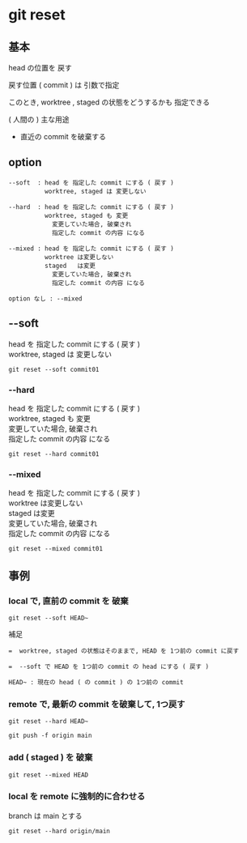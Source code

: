 
# git reset


## 基本

head の位置を 戻す

戻す位置 ( commit ) は 引数で指定

このとき, worktree , staged の状態をどうするかも 指定できる


( 人間の ) 主な用途

- 直近の commit を破棄する



## option

```
--soft  : head を 指定した commit にする ( 戻す )
          worktree, staged は 変更しない

--hard  : head を 指定した commit にする ( 戻す )
          worktree, staged も 変更
            変更していた場合, 破棄され
            指定した commit の内容 になる

--mixed : head を 指定した commit にする ( 戻す )
          worktree は変更しない  
          staged   は変更
            変更していた場合, 破棄され
            指定した commit の内容 になる

option なし : --mixed

```


## --soft

head を 指定した commit にする ( 戻す )  
worktree, staged は 変更しない

```
git reset --soft commit01
```


### --hard

head を 指定した commit にする ( 戻す )  
worktree, staged も 変更  
  変更していた場合, 破棄され  
  指定した commit の内容 になる

```
git reset --hard commit01
```


### --mixed

head を 指定した commit にする ( 戻す )  
worktree は変更しない  
staged   は変更  
  変更していた場合, 破棄され  
  指定した commit の内容 になる

```
git reset --mixed commit01
```



## 事例

### local で, 直前の commit を 破棄

```
git reset --soft HEAD~
```

補足

```
=  worktree, staged の状態はそのままで, HEAD を 1つ前の commit に戻す

=  --soft で HEAD を 1つ前の commit の head にする ( 戻す )

HEAD~ : 現在の head ( の commit ) の 1つ前の commit
```



### remote で, 最新の commit を破棄して, 1つ戻す

```
git reset --hard HEAD~

git push -f origin main
```



### add ( staged ) を 破棄

```
git reset --mixed HEAD
```



### local を remote に強制的に合わせる

branch は main とする

```
git reset --hard origin/main
```



